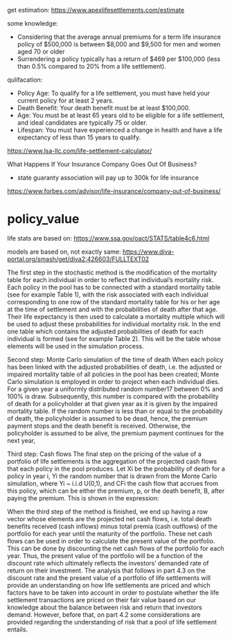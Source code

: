 get estimation:
https://www.apexlifesettlements.com/estimate

some knowledge:
- Considering that the average annual premiums for a term life insurance policy of $500,000 is between $8,000 and $9,500 for men and women aged 70 or older
- Surrendering a policy typically has a return of $469 per $100,000 (less than 0.5% compared to 20% from a life settlement). 

qulifacation:
- Policy Age: To qualify for a life settlement, you must have held your current policy for at least 2 years.
- Death Benefit: Your death benefit must be at least $100,000.
- Age: You must be at least 65 years old to be eligible for a life settlement, and ideal candidates are typically 75 or older. 
- Lifespan: You must have experienced a change in health and have a life expectancy of less than 15 years to qualify.

https://www.lsa-llc.com/life-settlement-calculator/


What Happens If Your Insurance Company Goes Out Of Business?
- state guaranty association will pay up to 300k for life insurance

https://www.forbes.com/advisor/life-insurance/company-out-of-business/

# policy_value

life stats are based on:
https://www.ssa.gov/oact/STATS/table4c6.html

models are based on, not exactly same:
https://www.diva-portal.org/smash/get/diva2:426603/FULLTEXT02

The first step in the stochastic method is the modification of the mortality table for each
individual in order to reflect that individual’s mortality risk. Each policy in the pool has
to be connected with a standard mortality table (see for example Table 1), with the risk
associated with each individual corresponding to one row of the standard mortality table
for his or her age at the time of settlement and with the probabilities of death after that
age. Their life expectancy is then used to calculate a mortality multiple which will be
used to adjust these probabilities for individual mortality risk. In the end one table
which contains the adjusted probabilities of death for each individual is formed (see for
example Table 2). This will be the table whose elements will be used in the simulation
process. 

Second step: Monte Carlo simulation of the time of death
When each policy has been linked with the adjusted probabilities of death, i.e. the
adjusted or impaired mortality table of all policies in the pool has been created; Monte
Carlo simulation is employed in order to project when each individual dies. For a given
year a uniformly distributed random number17 between 0% and 100% is draw.
Subsequently, this number is compared with the probability of death for a policyholder
at that given year as it is given by the impaired mortality table. If the random number is
less than or equal to the probability of death, the policyholder is assumed to be dead,
hence, the premium payment stops and the death benefit is received. Otherwise, the
policyholder is assumed to be alive, the premium payment continues for the next year, 

Third step: Cash flows
The final step on the pricing of the value of a portfolio of life settlements is the
aggregation of the projected cash flows that each policy in the pool produces. Let Xi
 be
the probability of death for a policy in year i, Yi
 the random number that is drawn from
the Monte Carlo simulation, where Yi
 ~ i.i.d U(0,1), and CFi
 the cash flow that accrues
from this policy, which can be either the premium, p, or the death benefit, B, after
paying the premium. This is shown in the expression:

When the third step of the method is finished, we end up having a row vector whose
elements are the projected net cash flows, i.e. total death benefits received (cash
inflows) minus total premia (cash outflows) of the portfolio for each year until the
maturity of the portfolio. These net cash flows can be used in order to calculate the
present value of the portfolio. This can be done by discounting the net cash flows of the
portfolio for each year. Thus, the present value of the portfolio will be a function of the
discount rate which ultimately reflects the investors’ demanded rate of return on their
investment. The analysis that follows in part 4.3 on the discount rate and the present
value of a portfolio of life settlements will provide an understanding on how life
settlements are priced and which factors have to be taken into account in order to
postulate whether the life settlement transactions are priced on their fair value based on
our knowledge about the balance between risk and return that investors demand.
However, before that, on part 4.2 some considerations are provided regarding the
understanding of risk that a pool of life settlement entails.
